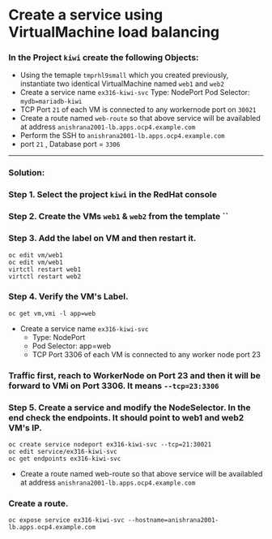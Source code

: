 # Create a service using VirtualMachine load balancing
### In the Project `kiwi` create the following Objects:

- Using the temaple `tmprhl9small` which you created previously, instantiate two identical VirtualMachine named `web1` and `web2`
- Create a service name `ex316-kiwi-svc`
    Type: NodePort
    Pod Selector: `mydb=mariadb-kiwi`
- TCP Port `21` of each VM is connected to any workernode port on `30021`
- Create a route named `web-route` so that above service will be availabled at address `anishrana2001-lb.apps.ocp4.example.com`
- Perform the SSH to `anishrana2001-lb.apps.ocp4.example.com`
- port `21` , Database port = `3306`
---

### Solution:

### Step 1. Select the project `kiwi` in the RedHat console 
### Step 2. Create the VMs `web1` & `web2` from the template ``
### Step 3. Add the label on VM and then restart it.

```
oc edit vm/web1
oc edit vm/web1
virtctl restart web1
virtctl restart web2
```

### Step 4. Verify the VM's Label.
```
oc get vm,vmi -l app=web
```
- Create a service name `ex316-kiwi-svc`
    - Type: NodePort
    - Pod Selector: app=web
    - TCP Port 3306 of each VM is connected to any worker node port 23
### Traffic first, reach to WorkerNode on Port 23 and then it will be forward to VMi on Port 3306. It means `--tcp=23:3306`

  
### Step 5. Create a service and modify the NodeSelector. In the end check the endpoints. It should point to web1 and web2 VM's IP.
```
oc create service nodeport ex316-kiwi-svc --tcp=21:30021
oc edit service/ex316-kiwi-svc
oc get endpoints ex316-kiwi-svc
```
- Create a route named web-route so that above service will be availabled at address `anishrana2001-lb.apps.ocp4.example.com`
### Create a route.
```
oc expose service ex316-kiwi-svc --hostname=anishrana2001-lb.apps.ocp4.example.com
```
